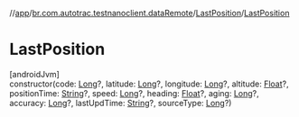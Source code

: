 //[app](../../../index.md)/[br.com.autotrac.testnanoclient.dataRemote](../index.md)/[LastPosition](index.md)/[LastPosition](-last-position.md)

# LastPosition

[androidJvm]\
constructor(code: [Long](https://kotlinlang.org/api/latest/jvm/stdlib/kotlin/-long/index.html)?, latitude: [Long](https://kotlinlang.org/api/latest/jvm/stdlib/kotlin/-long/index.html)?, longitude: [Long](https://kotlinlang.org/api/latest/jvm/stdlib/kotlin/-long/index.html)?, altitude: [Float](https://kotlinlang.org/api/latest/jvm/stdlib/kotlin/-float/index.html)?, positionTime: [String](https://kotlinlang.org/api/latest/jvm/stdlib/kotlin/-string/index.html)?, speed: [Long](https://kotlinlang.org/api/latest/jvm/stdlib/kotlin/-long/index.html)?, heading: [Float](https://kotlinlang.org/api/latest/jvm/stdlib/kotlin/-float/index.html)?, aging: [Long](https://kotlinlang.org/api/latest/jvm/stdlib/kotlin/-long/index.html)?, accuracy: [Long](https://kotlinlang.org/api/latest/jvm/stdlib/kotlin/-long/index.html)?, lastUpdTime: [String](https://kotlinlang.org/api/latest/jvm/stdlib/kotlin/-string/index.html)?, sourceType: [Long](https://kotlinlang.org/api/latest/jvm/stdlib/kotlin/-long/index.html)?)
